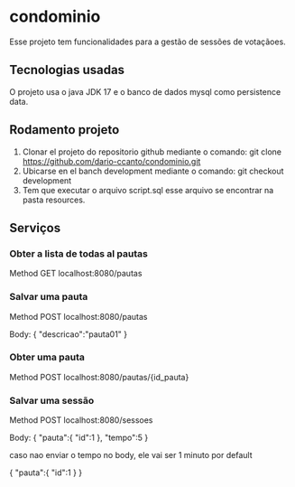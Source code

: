 # condominio
Esse projeto tem funcionalidades para a gestão de sessões de votaçãoes.

## Tecnologias usadas
O projeto usa o java JDK 17 e o banco de dados mysql como persistence data.

## Rodamento projeto
1. Clonar el projeto do repositorio github mediante o comando: git clone https://github.com/dario-ccanto/condominio.git
2. Ubicarse en el banch development mediante o comando: git checkout development
3. Tem que executar o arquivo script.sql esse arquivo se encontrar na pasta resources.

## Serviços

### Obter a lista de todas al pautas
Method GET localhost:8080/pautas

### Salvar uma pauta

Method POST localhost:8080/pautas

Body: {
"descricao":"pauta01"
}

### Obter uma pauta

Method POST localhost:8080/pautas/{id_pauta}

### Salvar uma sessão

Method POST localhost:8080/sessoes

Body: {
 "pauta":{
  "id":1
 },
 "tempo":5
}

caso nao enviar o tempo no body, ele vai ser 1 minuto por default

{
 "pauta":{
  "id":1
 }
}
